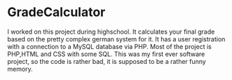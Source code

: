 # GradeCalculator

I worked on this project during highschool.
It calculates your final grade based on the pretty complex german system for it.
It has a user registration with a connection to a MySQL database via PHP.
Most of the project is PHP,HTML and CSS with some SQL.
This was my first ever software project, so the code is rather bad, it is supposed to be a rather funny memory.
